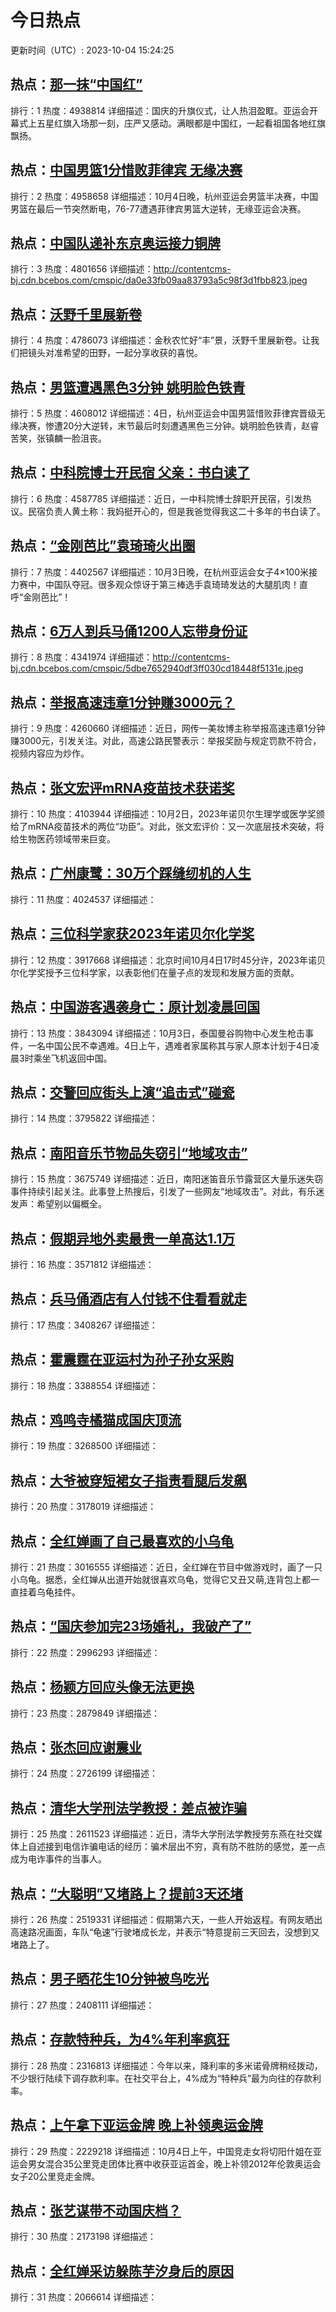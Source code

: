 # 今日热点

更新时间（UTC）: 2023-10-04 15:24:25

## 热点：[那一抹“中国红”](https://cn.bing.com/search?q=那一抹“中国红”)
排行：1
热度：4938814
详细描述：国庆的升旗仪式，让人热泪盈眶。亚运会开幕式上五星红旗入场那一刻，庄严又感动。满眼都是中国红，一起看祖国各地红旗飘扬。

## 热点：[中国男篮1分惜败菲律宾 无缘决赛](https://cn.bing.com/search?q=中国男篮1分惜败菲律宾无缘决赛)
排行：2
热度：4958658
详细描述：10月4日晚，杭州亚运会男篮半决赛，中国男篮在最后一节突然断电，76-77遭遇菲律宾男篮大逆转，无缘亚运会决赛。

## 热点：[中国队递补东京奥运接力铜牌](https://cn.bing.com/search?q=中国队递补东京奥运接力铜牌)
排行：3
热度：4801656
详细描述：http://contentcms-bj.cdn.bcebos.com/cmspic/da0e33fb09aa83793a5c98f3d1fbb823.jpeg

## 热点：[沃野千里展新卷](https://cn.bing.com/search?q=沃野千里展新卷)
排行：4
热度：4786073
详细描述：金秋农忙好“丰”景，沃野千里展新卷。让我们把镜头对准希望的田野，一起分享收获的喜悦。

## 热点：[男篮遭遇黑色3分钟 姚明脸色铁青](https://cn.bing.com/search?q=男篮遭遇黑色3分钟姚明脸色铁青)
排行：5
热度：4608012
详细描述：4日，杭州亚运会中国男篮惜败菲律宾晋级无缘决赛，惨遭20分大逆转，末节最后时刻遭遇黑色三分钟。姚明脸色铁青，赵睿苦笑，张镇麟一脸沮丧。

## 热点：[中科院博士开民宿 父亲：书白读了](https://cn.bing.com/search?q=中科院博士开民宿父亲：书白读了)
排行：6
热度：4587785
详细描述：近日，一中科院博士辞职开民宿，引发热议。民宿负责人黄土称：我妈挺开心的，但是我爸觉得我这二十多年的书白读了。

## 热点：[“金刚芭比”袁琦琦火出圈](https://cn.bing.com/search?q=“金刚芭比”袁琦琦火出圈)
排行：7
热度：4402567
详细描述：10月3日晚，在杭州亚运会女子4×100米接力赛中，中国队夺冠。很多观众惊讶于第三棒选手袁琦琦发达的大腿肌肉！直呼“金刚芭比”！

## 热点：[6万人到兵马俑1200人忘带身份证](https://cn.bing.com/search?q=6万人到兵马俑1200人忘带身份证)
排行：8
热度：4341974
详细描述：http://contentcms-bj.cdn.bcebos.com/cmspic/5dbe7652940df3ff030cd18448f5131e.jpeg

## 热点：[举报高速违章1分钟赚3000元？](https://cn.bing.com/search?q=举报高速违章1分钟赚3000元？)
排行：9
热度：4260660
详细描述：近日，网传一美妆博主称举报高速违章1分钟赚3000元，引发关注。对此，高速公路民警表示：举报奖励与规定罚款不符合，视频内容应为炒作。

## 热点：[张文宏评mRNA疫苗技术获诺奖](https://cn.bing.com/search?q=张文宏评mRNA疫苗技术获诺奖)
排行：10
热度：4103944
详细描述：10月2日，2023年诺贝尔生理学或医学奖颁给了mRNA疫苗技术的两位“功臣”。对此，张文宏评价：又一次底层技术突破，将给生物医药领域带来巨变。

## 热点：[广州康鹭：30万个踩缝纫机的人生](https://cn.bing.com/search?q=广州康鹭：30万个踩缝纫机的人生)
排行：11
热度：4024537
详细描述：

## 热点：[三位科学家获2023年诺贝尔化学奖](https://cn.bing.com/search?q=三位科学家获2023年诺贝尔化学奖)
排行：12
热度：3917668
详细描述：北京时间10月4日17时45分许，2023年诺贝尔化学奖授予三位科学家，以表彰他们在量子点的发现和发展方面的贡献。

## 热点：[中国游客遇袭身亡：原计划凌晨回国](https://cn.bing.com/search?q=中国游客遇袭身亡：原计划凌晨回国)
排行：13
热度：3843094
详细描述：10月3日，泰国曼谷购物中心发生枪击事件，一名中国公民不幸遇难。4日上午，遇难者家属称其与家人原本计划于4日凌晨3时乘坐飞机返回中国。

## 热点：[交警回应街头上演“追击式”碰瓷](https://cn.bing.com/search?q=交警回应街头上演“追击式”碰瓷)
排行：14
热度：3795822
详细描述：

## 热点：[南阳音乐节物品失窃引“地域攻击”](https://cn.bing.com/search?q=南阳音乐节物品失窃引“地域攻击”)
排行：15
热度：3675749
详细描述：近日，南阳迷笛音乐节露营区大量乐迷失窃事件持续引起关注。此事登上热搜后，引发了一些网友“地域攻击”。对此，有乐迷发声：希望别以偏概全。

## 热点：[假期异地外卖最贵一单高达1.1万](https://cn.bing.com/search?q=假期异地外卖最贵一单高达1.1万)
排行：16
热度：3571812
详细描述：

## 热点：[兵马俑酒店有人付钱不住看看就走](https://cn.bing.com/search?q=兵马俑酒店有人付钱不住看看就走)
排行：17
热度：3408267
详细描述：

## 热点：[霍震霆在亚运村为孙子孙女采购](https://cn.bing.com/search?q=霍震霆在亚运村为孙子孙女采购)
排行：18
热度：3388554
详细描述：

## 热点：[鸡鸣寺橘猫成国庆顶流](https://cn.bing.com/search?q=鸡鸣寺橘猫成国庆顶流)
排行：19
热度：3268500
详细描述：

## 热点：[大爷被穿短裙女子指责看腿后发飙](https://cn.bing.com/search?q=大爷被穿短裙女子指责看腿后发飙)
排行：20
热度：3178019
详细描述：

## 热点：[全红婵画了自己最喜欢的小乌龟](https://cn.bing.com/search?q=全红婵画了自己最喜欢的小乌龟)
排行：21
热度：3016555
详细描述：近日，全红婵在节目中做游戏时，画了一只小乌龟。据悉，全红婵从出道开始就很喜欢乌龟，觉得它又丑又萌,连背包上都一直挂着乌龟挂件。

## 热点：[“国庆参加完23场婚礼，我破产了”](https://cn.bing.com/search?q=“国庆参加完23场婚礼，我破产了”)
排行：22
热度：2996293
详细描述：

## 热点：[杨颖方回应头像无法更换](https://cn.bing.com/search?q=杨颖方回应头像无法更换)
排行：23
热度：2879849
详细描述：

## 热点：[张杰回应谢震业](https://cn.bing.com/search?q=张杰回应谢震业)
排行：24
热度：2726199
详细描述：

## 热点：[清华大学刑法学教授：差点被诈骗](https://cn.bing.com/search?q=清华大学刑法学教授：差点被诈骗)
排行：25
热度：2611523
详细描述：近日，清华大学刑法学教授劳东燕在社交媒体上自述接到电信诈骗电话的经历：骗术层出不穷，真有防不胜防的感觉，差一点成为电诈事件的当事人。

## 热点：[“大聪明”又堵路上？提前3天还堵](https://cn.bing.com/search?q=“大聪明”又堵路上？提前3天还堵)
排行：26
热度：2519331
详细描述：假期第六天，一些人开始返程。有网友晒出高速路况画面，车队“龟速”行驶堵成长龙，并表示“特意提前三天回去，没想到又堵路上了。

## 热点：[男子晒花生10分钟被鸟吃光](https://cn.bing.com/search?q=男子晒花生10分钟被鸟吃光)
排行：27
热度：2408111
详细描述：

## 热点：[存款特种兵，为4%年利率疯狂](https://cn.bing.com/search?q=存款特种兵，为4%年利率疯狂)
排行：28
热度：2316813
详细描述：今年以来，降利率的多米诺骨牌稍经拨动，不少银行陆续下调存款利率。在社交平台上，4%成为“特种兵”最为向往的存款利率。

## 热点：[上午拿下亚运金牌 晚上补领奥运金牌](https://cn.bing.com/search?q=上午拿下亚运金牌晚上补领奥运金牌)
排行：29
热度：2229218
详细描述：10月4日上午，中国竞走女将切阳什姐在亚运会男女混合35公里竞走团体比赛中收获亚运首金，晚上补领2012年伦敦奥运会女子20公里竞走金牌。

## 热点：[张艺谋带不动国庆档？](https://cn.bing.com/search?q=张艺谋带不动国庆档？)
排行：30
热度：2173198
详细描述：

## 热点：[全红婵采访躲陈芋汐身后的原因](https://cn.bing.com/search?q=全红婵采访躲陈芋汐身后的原因)
排行：31
热度：2066614
详细描述：

